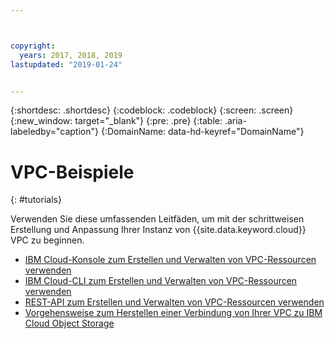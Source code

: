 ```yaml
---



copyright:
  years: 2017, 2018, 2019
lastupdated: "2019-01-24"


---
```


{:shortdesc: .shortdesc}
{:codeblock: .codeblock}
{:screen: .screen}
{:new_window: target="_blank"}
{:pre: .pre}
{:table: .aria-labeledby="caption"}
{:DomainName: data-hd-keyref="DomainName"}

# VPC-Beispiele
{: #tutorials}

Verwenden Sie diese umfassenden Leitfäden, um mit der schrittweisen Erstellung und Anpassung Ihrer Instanz von {{site.data.keyword.cloud}} VPC zu beginnen.

* [IBM Cloud-Konsole zum Erstellen und Verwalten von VPC-Ressourcen verwenden](http://{DomainName}/docs/infrastructure/vpc?topic=vpc-creating-a-vpc-using-the-ibm-cloud-console)
* [IBM Cloud-CLI zum Erstellen und Verwalten von VPC-Ressourcen verwenden](http://{DomainName}/docs/infrastructure/vpc?topic=vpc-creating-a-vpc-using-the-ibm-cloud-cli)
* [REST-API zum Erstellen und Verwalten von VPC-Ressourcen verwenden](http://{DomainName}/docs/infrastructure/vpc?topic=vpc-creating-a-vpc-using-the-rest-apis)
* [Vorgehensweise zum Herstellen einer Verbindung von Ihrer VPC zu IBM Cloud Object Storage](http://{DomainName}/docs/infrastructure/vpc?topic=vpc-connecting-to-ibm-cloud-object-storage-from-a-vpc)
 
   
